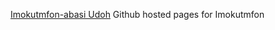 <a href="https://imokutmfon.github.io/portfolio.html">Imokutmfon-abasi Udoh</a>
Github hosted pages for Imokutmfon
